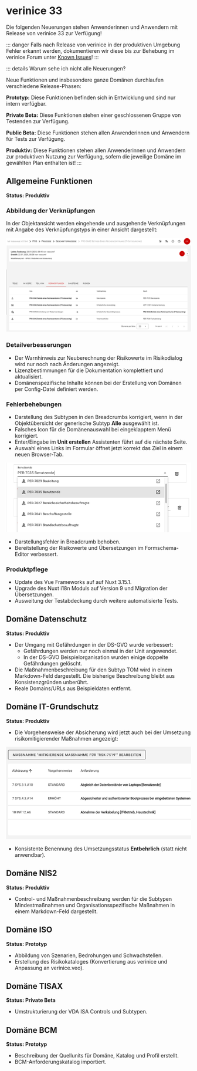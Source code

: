 <!-- © 2025 The Project Contributors - see AUTHORS.txt -->
# verinice 33

Die folgenden Neuerungen stehen Anwenderinnen und Anwendern mit Release von verinice 33 zur Verfügung!

::: danger Falls nach Release von verinice in der produktiven Umgebung Fehler erkannt werden, dokumentieren wir diese bis zur Behebung im verinice.Forum unter [Known Issues](https://forum.verinice.com/c/veo/known-issues/87)!
:::

::: details Warum sehe ich nicht alle Neuerungen?

Neue Funktionen und insbesondere ganze Domänen durchlaufen verschiedene Release-Phasen:

**Prototyp:** Diese Funktionen befinden sich in Entwicklung und sind nur intern verfügbar.

**Private Beta:** Diese Funktionen stehen einer geschlossenen Gruppe von Testenden zur Verfügung.

**Public Beta:** Diese Funktionen stehen allen Anwenderinnen und Anwendern für Tests zur Verfügung.

**Produktiv:** Diese Funktionen stehen allen Anwenderinnen und Anwendern zur produktiven Nutzung zur Verfügung, sofern die jeweilige Domäne im gewählten Plan enthalten ist!
:::

## Allgemeine Funktionen

**Status: Produktiv**

### Abbildung der Verknüpfungen

In der Objektansicht werden eingehende und ausgehende Verknüpfungen mit Angabe des Verknüpfungstyps in einer Ansicht dargestellt:

![Verknüpfungen](/assets/release-notes/verinice-33_Links.de.png)

### Detailverbesserungen

- Der Warnhinweis zur Neuberechnung der Risikowerte im Risikodialog wird nur noch nach Änderungen angezeigt.
- Lizenzbestimmungen für die Dokumentation komplettiert und aktualisiert.
- Domänenspezifische Inhalte können bei der Erstellung von Domänen per Config-Datei definiert werden.

### Fehlerbehebungen

- Darstellung des Subtypen in den Breadcrumbs korrigiert, wenn in der Objektübersicht der generische Subtyp **Alle** ausgewählt ist.
- Falsches Icon für die Domänenauswahl bei eingeklapptem Menü korrigiert.
- Enter/Eingabe im **Unit erstellen** Assistenten führt auf die nächste Seite.
- Auswahl eines Links im Formular öffnet jetzt korrekt das Ziel in einem neuen Browser-Tab.

![Custom Link öffnen](/assets/release-notes/verinice-33_Custom_Link.png)

- Darstellungsfehler in Breadcrumb behoben.
- Bereitstellung der Risikowerte und Übersetzungen im Formschema-Editor verbessert.

### Produktpflege

- Update des Vue Frameworks auf auf Nuxt 3.15.1.
- Upgrade des Nuxt i18n Moduls auf Version 9 und Migration der Übersetzungen.
- Ausweitung der Testabdeckung durch weitere automatisierte Tests.

## Domäne Datenschutz

**Status: Produktiv**

- Der Umgang mit Gefährdungen in der DS-GVO wurde verbessert:
    - Gefährdungen werden nur noch einmal in der Unit angewendet.
    - In der DS-GVO Beispielorganisation wurden einige doppelte Gefährdungen gelöscht.
- Die Maßnahmenbeschreibung für den Subtyp TOM wird in einem Markdown-Feld dargestellt. Die bisherige Beschreibung bleibt aus Konsistenzgründen unberührt.
- Reale Domains/URLs aus Beispieldaten entfernt.

## Domäne IT-Grundschutz

**Status: Produktiv**

- Die Vorgehensweise der Absicherung wird jetzt auch bei der Umsetzung risikomitigierender Maßnahmen angezeigt:

![Vorgehensweise der Absicherung](/assets/release-notes/verinice-33_Vorgehensweise_der_Absicherung.de.png)

- Konsistente Benennung des Umsetzungsstatus **Entbehrlich** (statt nicht anwendbar).

## Domäne NIS2

**Status: Produktiv**

- Control- und Maßnahmenbeschreibung werden für die Subtypen Mindestmaßnahmen und Organisationsspezifische Maßnahmen in einem Markdown-Feld dargestellt.

## Domäne ISO

**Status: Prototyp**

- Abbildung von Szenarien, Bedrohungen und Schwachstellen.
- Erstellung des Risikokataloges (Konvertierung aus verinice und Anpassung an verinice.veo).

## Domäne TISAX

**Status: Private Beta**

- Umstrukturierung der VDA ISA Controls und Subtypen.

## Domäne BCM

**Status: Prototyp**

- Beschreibung der Quellunits für Domäne, Katalog und Profil erstellt.
- BCM-Anforderungskatalog importiert.
